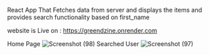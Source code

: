 React App That Fetches data from server and displays the items and provides search functionality based on first_name

website is Live on : https://greendzine.onrender.com

Home Page
![Screenshot (98)](https://github.com/GAVIPRASAD/greendzine/assets/112298797/a5d2203d-bb55-4264-9c54-b5b0d3a5c0d4)
Searched User
![Screenshot (97)](https://github.com/GAVIPRASAD/greendzine/assets/112298797/a66d4a99-d525-4617-b0c5-0b6e378731fe)
